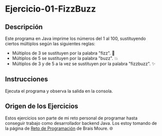 # Ejercicio-01-FizzBuzz

## Descripción
Este programa en Java imprime los números del 1 al 100, sustituyendo ciertos múltiplos según las siguientes reglas:
- Múltiplos de 3 se sustituyen por la palabra "fizz". 🚀
- Múltiplos de 5 se sustituyen por la palabra "buzz". 💥
- Múltiplos de 3 y de 5 a la vez se sustituyen por la palabra "fizzbuzz". ✨

## Instrucciones
Ejecuta el programa y observa la salida en la consola.

## Origen de los Ejercicios
Estos ejercicios son parte de mi reto personal de programar hasta conseguir trabajo como desarrollador backend Java. Los estoy tomando de la página de [Reto de Programación](https://retosdeprogramacion.com/ejercicios/) de Brais Moure. 🌐
